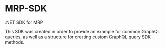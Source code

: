 # MRP-SDK
.NET SDK for MRP

This SDK was created in order to provide an example for common GraphQL queries, as well as a structure for creating custom GraphQL query SDK methods.
